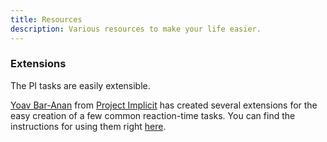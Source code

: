 ```yaml
---
title: Resources
description: Various resources to make your life easier.
---
```


### Extensions

The PI tasks are easily extensible.

[Yoav Bar-Anan](http://www.bgu.ac.il/~baranany/) from [Project Implicit](https://implicit.harvard.edu/implicit/aboutus.html) has created several extensions for the easy creation of a few common reaction-time tasks. You can find the instructions for using them right [here](https://app-prod-03.implicit.harvard.edu/implicit/common/all/js/pip/piscripts/ydocs/dist/index.html).